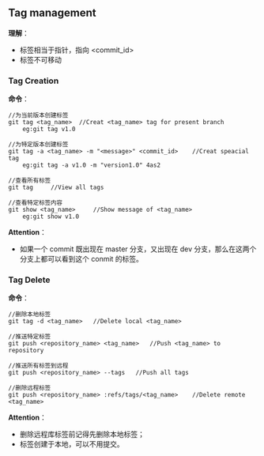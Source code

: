 ## Tag management

**理解**：

- 标签相当于指针，指向 \<commit_id>
- 标签不可移动

### Tag Creation

**命令**：

```
//为当前版本创建标签
git tag <tag_name>	//Creat <tag_name> tag for present branch
	eg:git tag v1.0

//为特定版本创建标签
git tag -a <tag_name> -m "<message>" <commit_id>	//Creat speacial tag
	eg:git tag -a v1.0 -m "version1.0" 4as2

//查看所有标签
git tag		//View all tags

//查看特定标签内容
git show <tag_name>		//Show message of <tag_name>
	eg:git show v1.0
```

**Attention**：

- 如果一个 commit 既出现在 master 分支，又出现在 dev 分支，那么在这两个分支上都可以看到这个 conmit 的标签。

### Tag Delete

**命令**：

```
//删除本地标签
git tag -d <tag_name>	//Delete local <tag_name>

//推送特定标签
git push <repository_name> <tag_name>	//Push <tag_name> to repository

//推送所有标签到远程
git push <repository_name> --tags	//Push all tags

//删除远程标签
git push <repository_name> :refs/tags/<tag_name>	//Delete remote <tag_name>
```

**Attention**：

- 删除远程库标签前记得先删除本地标签；
- 标签创建于本地，可以不用提交。
